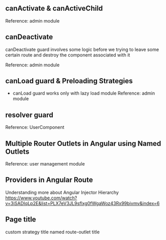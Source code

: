 ## canActivate & canActiveChild
Reference: admin module

## canDeactivate
canDeactivate guard involves some logic before we trying to leave some certain route and destroy the component associated with it

Reference: admin module

## canLoad guard & Preloading Strategies
- canLoad guard works only with lazy load module
Reference: admin module

## resolver guard
Reference: UserComponent

## Multiple Router Outlets in Angular using Named Outlets
Reference: user management module

## Providers in Angular Route
Understanding more about Angular Injector Hierarchy
https://www.youtube.com/watch?v=3iSADIqLp2E&list=PLX7eV3JL9sflxg0fWgaWoz43Rx99bivmv&index=6

## Page title
custom strategy title
named route-outlet title